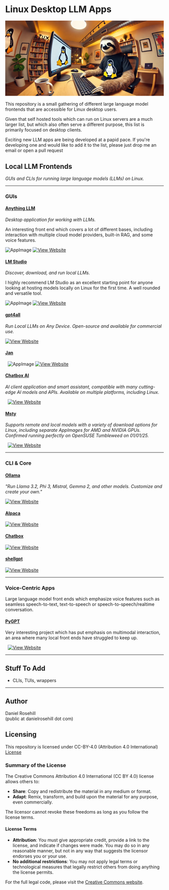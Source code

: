 # Linux Desktop LLM Apps

![alt text](images/banner.webp)

 This repository is a small gathering of different large language model frontends that are accessible for Linux desktop users. 

 Given that self hosted tools which can run on Linux servers are a much larger list, but which also often serve a different purpose, this list is primarily focused on desktop clients. 

 Exciting new LLM apps are being developed at a papid pace. If you're developing one and would like to add it to the list, please just drop me an email or open a pull request  

## Local LLM Frontends

*GUIs and CLIs for running large language models (LLMs) on Linux.*

---

### GUIs

#### [Anything LLM](https://docs.anythingllm.com/installation-desktop/linux#install-using-the-installer-script)
*Desktop application for working with LLMs.*  

An interesting front end which covers a lot of different bases, including interaction with multiple cloud model providers, built-in RAG, and some voice features.

![AppImage](https://img.shields.io/badge/package-AppImage-lightgrey)  [![View Website](https://img.shields.io/badge/View-Website-blue)](https://docs.anythingllm.com/installation-desktop/linux#install-using-the-installer-script)

#### [LM Studio](https://lmstudio.ai)
*Discover, download, and run local LLMs.*  

I highly recommend LM Studio as an excellent starting point for anyone looking at hosting models locally on Linux for the first time. A well rounded and versatile tool. 

 ![AppImage](https://img.shields.io/badge/package-AppImage-lightgrey) [![View Website](https://img.shields.io/badge/View-Website-blue)](https://lmstudio.ai)

#### [gpt4all](https://github.com/nomic-ai/gpt4all)
*Run Local LLMs on Any Device. Open-source and available for commercial use.*

[![View Website](https://img.shields.io/badge/View-Website-blue)](https://github.com/nomic-ai/gpt4all)

#### [Jan](https://jan.ai/)

 
   ![AppImage](https://img.shields.io/badge/package-AppImage-lightgrey) [![View Website](https://img.shields.io/badge/View-Website-blue)](https://jan.ai/)

#### [Chatbox AI](https://chatboxai.app/en)
*AI client application and smart assistant, compatible with many cutting-edge AI models and APIs. Available on multiple platforms, including Linux.*


   [![View Website](https://img.shields.io/badge/View-Website-blue)](https://chatboxai.app/en)

#### [Msty](https://msty.app/)
*Supports remote and local models with a variety of download options for Linux, including separate AppImages for AMD and NVIDIA GPUs.*
*Confirmed running perfectly on OpenSUSE Tumbleweed on 01/01/25.*


   [![View Website](https://img.shields.io/badge/View-Website-blue)](https://msty.app/)

---

### CLI & Core

#### [Ollama](https://ollama.com/)
*"Run Llama 3.2, Phi 3, Mistral, Gemma 2, and other models. Customize and create your own."* 

[![View Website](https://img.shields.io/badge/View-Website-blue)](https://ollama.com/)

#### [Alpaca](https://github.com/Jeffser/Alpaca)
[![View Website](https://img.shields.io/badge/View-Website-blue)](https://github.com/Jeffser/Alpaca)

#### [Chatbox](https://github.com/Bin-Huang/chatbox)
[![View Website](https://img.shields.io/badge/View-Website-blue)](https://github.com/Bin-Huang/chatbox)

#### [shellgpt](https://github.com/jiacai2050/shellgpt)
[![View Website](https://img.shields.io/badge/View-Website-blue)](https://github.com/jiacai2050/shellgpt)

---

### Voice-Centric Apps

Large language model front ends which emphasize voice features such as seamless speech-to-text, text-to-speech or speech-to-speech/realtime conversation.

#### [PyGPT](https://pygpt.net/)

Very interesting project which has put emphasis on multimodal interaction, an area where many local front ends have struggled to keep up. 

   [![View Website](https://img.shields.io/badge/View-Website-blue)](https://pygpt.net/)
 
---
## Stuff To Add

*   CLIs, TUIs, wrappers

---

## Author

Daniel Rosehill  
(public at danielrosehill dot com)

## Licensing

This repository is licensed under CC-BY-4.0 (Attribution 4.0 International) 
[License](https://creativecommons.org/licenses/by/4.0/)

### Summary of the License
The Creative Commons Attribution 4.0 International (CC BY 4.0) license allows others to:
- **Share**: Copy and redistribute the material in any medium or format.
- **Adapt**: Remix, transform, and build upon the material for any purpose, even commercially.

The licensor cannot revoke these freedoms as long as you follow the license terms.

#### License Terms
- **Attribution**: You must give appropriate credit, provide a link to the license, and indicate if changes were made. You may do so in any reasonable manner, but not in any way that suggests the licensor endorses you or your use.
- **No additional restrictions**: You may not apply legal terms or technological measures that legally restrict others from doing anything the license permits.

For the full legal code, please visit the [Creative Commons website](https://creativecommons.org/licenses/by/4.0/legalcode).